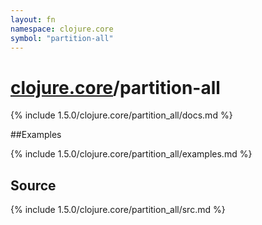 ```yaml
---
layout: fn
namespace: clojure.core
symbol: "partition-all"
---
```


# [clojure.core](../)/partition-all

{% include 1.5.0/clojure.core/partition_all/docs.md %}

##Examples

{% include 1.5.0/clojure.core/partition_all/examples.md %}
## Source
{% include 1.5.0/clojure.core/partition_all/src.md %}

